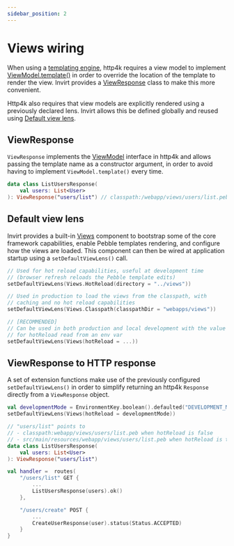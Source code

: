 ```yaml
---
sidebar_position: 2
---
```


# Views wiring
When using a [templating engine](https://www.http4k.org/guide/howto/use_a_templating_engine/), http4k requires a view model
to implement [ViewModel.template()](https://www.http4k.org/api/org.http4k.template/-view-model/)
in order to override the location of the template to render the view. Invirt provides a [ViewResponse](#viewresponse) class
to make this more convenient.

Http4k also requires that view models are explicitly rendered using a previously declared lens. Invirt allows this be defined
globally and reused using [Default view lens](#default-view-lens).


## ViewResponse
`ViewResponse` implements the [ViewModel](https://www.http4k.org/api/org.http4k.template/-view-model/) interface
in http4k and allows passing the template name as a constructor argument, in order to avoid having
to implement `ViewModel.template()` every time.

```kotlin
data class ListUsersResponse(
    val users: List<User>
): ViewResponse("users/list") // classpath:/webapp/views/users/list.peb
```
## Default view lens
Invirt provides a built-in [Views](https://github.com/resoluteworks/invirt/blob/main/invirt-core/src/main/kotlin/invirt/http4k/views/views.kt#L23)
component to bootstrap some of the core framework capabilities, enable Pebble templates rendering, and configure how the views are loaded.
This component can then be wired at application startup using a `setDefaultViewLens()` call.

```kotlin
// Used for hot reload capabilities, useful at development time
// (browser refresh reloads the Pebble template edits)
setDefaultViewLens(Views.HotReload(directory = "../views"))

// Used in production to load the views from the classpath, with
// caching and no hot reload capabilities
setDefaultViewLens(Views.Classpath(classpathDir = "webapps/views"))

// [RECOMMENDED]
// Can be used in both production and local development with the value
// for hotReload read from an env var
setDefaultViewLens(Views(hotReload = ...))
```

## ViewResponse to HTTP response
A set of extension functions make use of the previously configured `setDefaultViewLens()` in order to simplify
returning an http4k `Response` directly from a `ViewResponse` object.

```kotlin
val developmentMode = EnvironmentKey.boolean().defaulted("DEVELOPMENT_MODE", false)(Environment.ENV)
setDefaultViewLens(Views(hotReload = developmentMode))

// "users/list" points to
// - classpath:webapp/views/users/list.peb when hotReload is false
// - src/main/resources/webapp/views/users/list.peb when hotReload is true
data class ListUsersResponse(
    val users: List<User>
): ViewResponse("users/list")

val handler =  routes(
    "/users/list" GET {
        ...
        ListUsersResponse(users).ok()
    },

    "/users/create" POST {
        ...
        CreateUserResponse(user).status(Status.ACCEPTED)
    }
}
```
